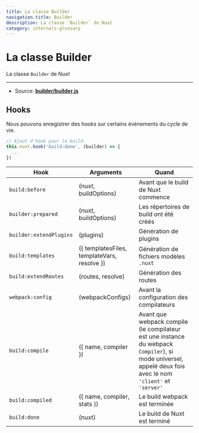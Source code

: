```yaml
---
title: La classe Builder
navigation.title: Builder
description: La classe `Builder` de Nuxt
category: internals-glossary
---
```

# La classe Builder

La classe `Builder` de Nuxt

---

- Source: **[builder/builder.js](https://github.com/nuxt/nuxt.js/blob/dev/packages/builder/src/builder.js)**

## Hooks

Nous pouvons enregistrer des hooks sur certains événements du cycle de vie.

```js
// Ajout d'hook pour le build
this.nuxt.hook('build:done', (builder) => {
  ...
})
```

| Hook                    | Arguments                                   | Quand                                                                                                                                                       |
| ----------------------- | ------------------------------------------- | ----------------------------------------------------------------------------------------------------------------------------------------------------------- |
| `build:before`          | (nuxt, buildOptions)                        | Avant que le build de Nuxt commence                                                                                                                         |
| `builder:prepared`      | (nuxt, buildOptions)                        | Les répertoires de build ont été créés                                                                                                                      |
| `builder:extendPlugins` | (plugins)                                   | Génération de plugins                                                                                                                                       |
| `build:templates`       | ({ templatesFiles, templateVars, resolve }) | Génération de fichiers modèles `.nuxt`                                                                                                                      |
| `build:extendRoutes`    | (routes, resolve)                           | Génération des routes                                                                                                                                       |
| `webpack:config`        | (webpackConfigs)                            | Avant la configuration des compilateurs                                                                                                                     |
| `build:compile`         | ({ name, compiler })                        | Avant que webpack compile (le compilateur est une instance du webpack `Compiler`), si mode universel, appelé deux fois avec le nom `'client'` et `'server'` |
| `build:compiled`        | ({ name, compiler, stats })                 | Le build webpack est terminée                                                                                                                               |
| `build:done`            | (nuxt)                                      | Le build de Nuxt est terminé                                                                                                                                |

